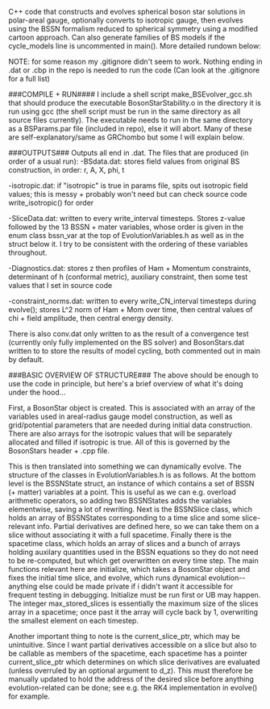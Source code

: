C++ code that constructs and evolves spherical boson star solutions in polar-areal gauge, optionally converts to isotropic gauge, then evolves using the BSSN formalism reduced to spherical symmetry using a modified cartoon approach.
Can also generate families of BS models if the cycle_models line is uncommented in main(). More detailed rundown below:

NOTE: for some reason  my .gitignore didn't seem to work. Nothing ending in .dat or .cbp in the repo is needed to run the code (Can look at the .gitignore for a full list)

###COMPILE + RUN####
I include a shell script make_BSEvolver_gcc.sh that should produce the executable BosonStarStability.o in the directory it is run using gcc (the shell script must be run in the same directory as all source files currently).
The executable needs to run in the same directory as a BSParams.par file (included in repo), else it will abort. Many of these are self-explanatory/same as GRChombo but some I will explain below.

###OUTPUTS###
Outputs all end in .dat. The files that are produced (in order of a usual run):
-BSdata.dat: stores field values from original BS construction, in order: r, A, X, phi, t

-isotropic.dat: if "isotropic" is true in params file, spits out isotropic field values; this is messy + probably won't need but can check source code write_isotropic() for order

-SliceData.dat: written to every write_interval timesteps. Stores z-value followed by the 13 BSSN + mater variables, whose order is given in the enum class bssn_var at the top of EvolutionVariables.h as well as in the struct below it.
I try to be consistent with the ordering of these variables throughout.

-Diagnostics.dat: stores z then profiles of  Ham + Momentum constraints, determinant of h (conformal metric), auxiliary constraint, then some test values that I set in source code

-constraint_norms.dat: written to every write_CN_interval timesteps during evolve(); stores L^2 norm of Ham + Mom over time, then central values of chi + field amplitude, then central energy density.

There is also conv.dat only written to as the result of a convergence test (currently only fully implemented on the BS solver) and BosonStars.dat written to to store the results of model cycling, both commented out in main by default.

###BASIC OVERVIEW OF STRUCTURE###
The above should be enough to use the code in principle, but here's a brief overview of what it's doing under the hood...

First, a BosonStar object is created. This is associated with an array of the variables used in areal-radius gauge model construction, as well as grid/potential parameters that are needed during initial data construction.
There are also arrays for the isotropic values that will be separately allocated and filled if isotropic is true. All of this is governed by the BosonStars header + .cpp file.

This is then translated into something we can dynamically evolve. The structure of the classes in EvolutionVariables.h is as follows. At the bottom level is the BSSNState struct, an instance of which contains a set of 
BSSN (+ matter) variables at a point. This is useful as we can e.g. overload arithmetic operators, so adding two BSSNStates adds the variables elementwise, saving a lot of rewriting.
Next is the BSSNSlice class, which holds an array of BSSNStates corresponding to a time slice and some slice-relevant info. Partial derivatives are defined here, so we can take them on a slice without associating it with a full spacetime.
Finally there is the spacetime class, which holds an array of slices and a bunch of arrays holding auxilary quantities used in the BSSN equations so they do not need to be re-computed, but which get overwritten on every time step.
The main functions relevant here are initialize, which takes a BosonStar object and fixes the initial time slice, and evolve, which runs dynamical evolution-- anything else could be made private if i didn't want it accessible for frequent
testing in debugging. Initialize must be run first or UB may happen. The integer max_stored_slices is essentially the maximum size of the slices array in a spacetime; once past it the array will cycle back by 1, overwriting the smallest
element on each timestep.

Another important thing to note is the current_slice_ptr, which may be unintuitive. Since I want partial derivatives accessible on a slice but also to be callable as members of the spacetime, each spacetime has a pointer
current_slice_ptr which determines on which slice derivatives are evaluated (unless overruled by an optional argument to d_z). This must therefore be manually updated to hold the address of the desired slice 
before anything evolution-related can be done; see e.g. the RK4 implementation in evolve() for example. 

